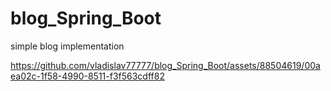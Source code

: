 # blog_Spring_Boot
simple blog implementation


https://github.com/vladislav77777/blog_Spring_Boot/assets/88504619/00aea02c-1f58-4990-8511-f3f563cdff82

